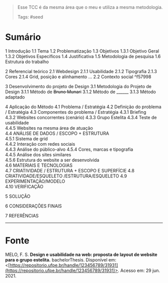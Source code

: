 > Esse TCC é da mesma área que o meu e utiliza a mesma metodologia.
> 
> Tags: #seed 

# Sumário

1 Introdução
	1.1 Tema
	1.2 Problematização
	1.3 Objetivos
		1.3.1 Objetivo Geral
		1.3.2 Objetivos Específicos
	1.4 Justificativa
	1.5 Metodologia de pesquisa
	1.6 Estrutura do trabalho

2 Referencial teórico
	2.1 Webdesign
		2.1.1 Usabilidade
		2.1.2 Tipografia
		2.1.3 Cores
		2.1.4 Grid, posição e alinhamento
		...
	2.2 Contexto social ^f57998

3 Desenvolvimento do projeto de Design
	3.1 Metodologia do Projeto de Design
		3.1.1 Método de ~~Bruno Munari~~
		3.1.2 Método de ______
		3.1.3 Método adaptado
	
4 Aplicação do Método
	4.1 Problema / Estratégia
	4.2 Definição do problema / Estratégia
	4.3 Componentes do problema / Estratégia
		4.3.1 Briefing  
		4.3.2  Websites concorrentes (cenário) 
		4.3.3 Grupo Estelita 
		4.3.4 Teste de usabilidade   
		4.4.5 Websites na mesma área de atuação  
	4.4 ANÁLISE DE DADOS / ESCOPO + ESTRUTURA  
		4.5.1 Sistema de grid  
		4.4.2 Interação com redes sociais  
		4.4.3 Análise do público-alvo
		4.5.4 Cores, marcas e tipografia   
		4.4.5 Análise dos sites similares  
		4.5.6 Estrutura do website a ser desenvolvida  
	4.6 MATERIAIS E TECNOLOGIAS  
	4.7 CRIATIVIDADE / ESTRUTURA + ESCOPO E SUPERFÍCIE 
	4.8 CRIATIVIDADE/ESQUELETO /ESTRUTURA/ESQUELETO
	4.9 EXPERIMENTAÇÃO/MODELO  
	4.10 VERIFICAÇÃO   

5 SOLUÇÃO   

6 CONSIDERAÇÕES FINAIS 

7 REFERÊNCIAS 

----
# Fonte
MELO, F. S. **Design e usabilidade na web: proposta de layout de website para o grupo estelita.** bachelorThesis. Disponível em: <[https://repositorio.ufpe.br/handle/123456789/31931](https://repositorio.ufpe.br/handle/123456789/31931)>. Acesso em: 29 jun. 2021.